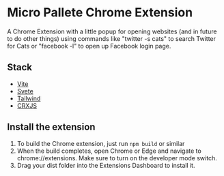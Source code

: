 # Micro Pallete Chrome Extension
A Chrome Extension with a little popup for opening websites (and in future to do other things) using commands like "twitter -s cats" to search Twitter for Cats or "facebook -l" to open up Facebook login page.

## Stack
- [Vite](https://vitejs.dev/)
- [Svete](https://svelte.dev/)
- [Tailwind](https://tailwindcss.com/)
- [CRXJS](https://github.com/crxjs/chrome-extension-tools)

## Install the extension
1. To build the Chrome extension, just run `npm build` or similar
2. When the build completes, open Chrome or Edge and navigate to chrome://extensions. Make sure to turn on the developer mode switch.
3. Drag your dist folder into the Extensions Dashboard to install it.
